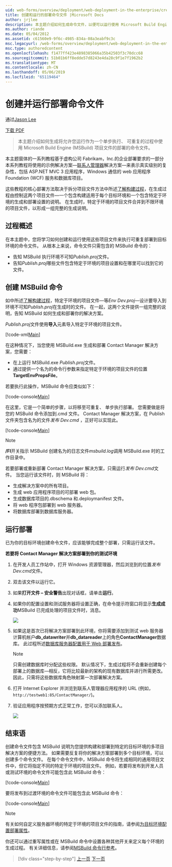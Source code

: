 ```yaml
---
uid: web-forms/overview/deployment/web-deployment-in-the-enterprise/creating-and-running-a-deployment-command-file
title: 创建和运行的部署命令文件 |Microsoft Docs
author: jrjlee
description: 本主题介绍如何生成命令文件，以便可以运行使用 Microsoft Build Engine (MSBuild) 项目文件作为单步，重新部署...
ms.author: riande
ms.date: 05/04/2012
ms.assetid: c61560e9-9f6c-4985-834a-08a3eabf9c3c
msc.legacyurl: /web-forms/overview/deployment/web-deployment-in-the-enterprise/creating-and-running-a-deployment-command-file
msc.type: authoredcontent
ms.openlocfilehash: f1477ff423e4898385066a35b42503f3c70dcc68
ms.sourcegitcommit: 51b01b6ff8edde57d8243e4da28c9f1e7f1962b2
ms.translationtype: MT
ms.contentlocale: zh-CN
ms.lasthandoff: 05/06/2019
ms.locfileid: "65119464"
---
```

# <a name="creating-and-running-a-deployment-command-file"></a>创建并运行部署命令文件

通过[Jason Lee](https://github.com/jrjlee)

[下载 PDF](https://msdnshared.blob.core.windows.net/media/MSDNBlogsFS/prod.evol.blogs.msdn.com/CommunityServer.Blogs.Components.WeblogFiles/00/00/00/63/56/8130.DeployingWebAppsInEnterpriseScenarios.pdf)

> 本主题介绍如何生成将允许您运行作为一个单步执行、 可重复的过程中使用 Microsoft Build Engine (MSBuild) 项目文件的部署的命令文件。

本主题窗体的一系列教程基于虚构公司 Fabrikam，Inc.的企业部署要求的一部分本系列教程将使用的示例解决方案&#x2014;[联系人管理器](the-contact-manager-solution.md)解决方案&#x2014;来表示真实级别的复杂性，包括 ASP.NET MVC 3 应用程序，Windows 通信的 web 应用程序Foundation (WCF) 服务和数据库项目。

这些教程的核心部署方法取决于拆分项目文件方法中所述[了解构建过程](understanding-the-build-process.md)，在生成过程由控制这两个项目文件&#x2014;一个包含构建适用于每个目标环境和一个包含特定于环境的生成和部署设置的说明。 在生成时，特定于环境的项目文件合并到不限环境的项目文件，以形成一组完整的生成说明。

## <a name="process-overview"></a>过程概述

在本主题中，您将学习如何创建和运行使用这些项目文件来执行可重复部署到目标环境的命令文件。 从根本上来说，命令文件只需包含的 MSBuild 命令的：

- 告知 MSBuild 执行环境不可知*Publish.proj*文件。
- 告知*Publish.proj*哪些文件包含特定于环境的项目设置和在哪里可以找到它的文件。

## <a name="create-an-msbuild-command"></a>创建 MSBuild 命令

如中所述[了解构建过程](understanding-the-build-process.md)，特定于环境的项目文件&#x2014;等*Env Dev.proj*&#x2014;设计要导入到环境不可知*Publish.proj*在生成时的文件。 在一起，这两个文件提供一组完整的说明，告知 MSBuild 如何生成和部署你的解决方案。

*Publish.proj*文件使用**导入**元素导入特定于环境的项目文件。

[!code-xml[Main](creating-and-running-a-deployment-command-file/samples/sample1.xml)]

在这种情况下，当您使用 MSBuild.exe 生成和部署 Contact Manager 解决方案，您需要：

- 在上运行 MSBuild.exe *Publish.proj*文件。
- 通过提供一个名为的命令行参数来指定特定于环境的项目文件的位置**TargetEnvPropsFile**。

若要执行此操作，MSBuild 命令应类似如下：

[!code-console[Main](creating-and-running-a-deployment-command-file/samples/sample2.cmd)]

在这里，它是一个简单的步骤，以将移至可重复、 单步执行部署。 您需要做是将您的 MSBuild 命令添加到.cmd 文件。 Contact Manager 解决方案，在 Publish 文件夹包含名为的文件*发布 Dev.cmd* ，正好可以实现此。

[!code-console[Main](creating-and-running-a-deployment-command-file/samples/sample3.cmd)]

> [!NOTE]
> **/Fl**开关指示 MSBuild 创建名为的日志文件*msbuild.log*调用 MSBuild.exe 时的工作目录中。

若要部署或重新部署 Contact Manager 解决方案，只需运行*发布 Dev.cmd*文件。 当您运行该文件时，则 MSBuild 将：

- 生成解决方案中的所有项目。
- 生成 web 应用程序项目的可部署 web 包。
- 生成数据库项目的.dbschema 和.deploymanifest 文件。
- 将 web 程序包部署到 web 服务器。
- 将数据库部署到数据库服务器。

## <a name="run-the-deployment"></a>运行部署

已为你的目标环境创建命令文件，应该能够完成整个部署，只需运行该文件。

**若要将 Contact Manager 解决方案部署到你的测试环境**

1. 在开发人员工作站中，打开 Windows 资源管理器，然后浏览到的位置*发布 Dev.cmd*文件。
2. 双击该文件以运行它。
3. 如果**打开文件 – 安全警告**出现对话框，请单击**运行**。
4. 如果你的配置设置和测试服务器将设置正确，在命令提示符窗口将显示**生成成功**MSBuild 已完成处理的项目文件时，消息。

    ![](creating-and-running-a-deployment-command-file/_static/image1.png)
5. 如果这是首次已将解决方案部署到此环境，你将需要添加到测试 web 服务器计算机帐户**db\_datawriter**并**db\_datareader**上的角色**ContactManager**数据库。 此过程所述[数据库服务器配置用于 Web 部署发布](../configuring-server-environments-for-web-deployment/configuring-a-database-server-for-web-deploy-publishing.md)。

    > [!NOTE]
    > 只需创建数据库时分配这些权限。 默认情况下，生成过程将不会重新创建每个部署上的数据库&#x2014;相反，它将比较最新的架构的现有数据库并进行所需更改。 因此，只需将这些数据库角色映射第一次部署解决方案。
6. 打开 Internet Explorer 并浏览到联系人管理器应用程序的 URL (例如， `http://testweb1:85/ContactManager/`)。
7. 验证应用程序按预期方式正常工作，您可以添加联系人。

    ![](creating-and-running-a-deployment-command-file/_static/image2.png)

## <a name="conclusion"></a>结束语

创建命令文件包含 MSBuild 说明为您提供构建和部署到特定的目标环境的多项目解决方案的便捷方法。 如果需要反复将你的解决方案部署到多个目标环境，可以创建多个命令文件。 在每个命令文件中，MSBuild 命令将生成相同的通用项目文件中，但它将指定不同的特定于环境的项目文件。 例如，若要将发布到开发人员或测试环境的命令文件可能包含此 MSBuild 命令：

[!code-console[Main](creating-and-running-a-deployment-command-file/samples/sample4.cmd)]

要将发布到过渡环境的命令文件可能包含此 MSBuild 命令：

[!code-console[Main](creating-and-running-a-deployment-command-file/samples/sample5.cmd)]

> [!NOTE]
> 有关如何自定义服务器环境的特定于环境的项目文件的指南，请参阅[为目标环境配置部署属性](../configuring-server-environments-for-web-deployment/configuring-deployment-properties-for-a-target-environment.md)。

你还可以通过重写属性或在 MSBuild 命令中设置各种其他开关来定义每个环境的生成过程。 有关详细信息，请参阅[MSBuild 命令行参考](https://msdn.microsoft.com/library/ms164311.aspx)。

> [!div class="step-by-step"]
> [上一页](deploying-database-projects.md)
> [下一页](manually-installing-web-packages.md)
